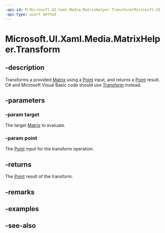 ```yaml
---
-api-id: M:Microsoft.UI.Xaml.Media.MatrixHelper.Transform(Microsoft.UI.Xaml.Media.Matrix,Windows.Foundation.Point)
-api-type: winrt method
---
```


<!-- Method syntax
public Windows.Foundation.Point Transform(Windows.UI.Xaml.Media.Matrix target, Windows.Foundation.Point point)
-->

# Microsoft.UI.Xaml.Media.MatrixHelper.Transform

## -description
Transforms a provided [Matrix](matrix.md) using a [Point](/uwp/api/windows.foundation.point) input, and returns a [Point](/uwp/api/windows.foundation.point) result. C# and Microsoft Visual Basic code should use [Transform](/dotnet/api/system.windows.media.matrix.transform?view=dotnet-uwp-10.0) instead.

## -parameters
### -param target
The target [Matrix](matrix.md) to evaluate.

### -param point
The [Point](/uwp/api/windows.foundation.point) input for the transform operation.

## -returns
The [Point](/uwp/api/windows.foundation.point) result of the transform.

## -remarks

## -examples

## -see-also
